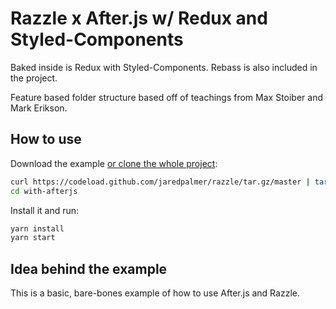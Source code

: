 # Razzle x After.js w/ Redux and Styled-Components

Baked inside is Redux with Styled-Components. Rebass is also included in the project.

Feature based folder structure based off of teachings from Max Stoiber and Mark Erikson.

## How to use

Download the example [or clone the whole project](https://github.com/jaredpalmer/razzle.git):

```bash
curl https://codeload.github.com/jaredpalmer/razzle/tar.gz/master | tar -xz --strip=2 razzle-master/examples/with-afterjs
cd with-afterjs
```

Install it and run:

```bash
yarn install
yarn start
```

## Idea behind the example

This is a basic, bare-bones example of how to use After.js and Razzle.
